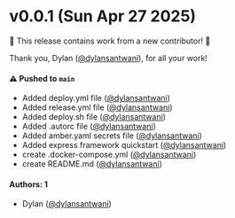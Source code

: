 # v0.0.1 (Sun Apr 27 2025)

:tada: This release contains work from a new contributor! :tada:

Thank you, Dylan ([@dylansantwani](https://github.com/dylansantwani)), for all your work!

#### ⚠️ Pushed to `main`

- Added deploy.yml file ([@dylansantwani](https://github.com/dylansantwani))
- Added release.yml file ([@dylansantwani](https://github.com/dylansantwani))
- Added deploy.sh file ([@dylansantwani](https://github.com/dylansantwani))
- Added .autorc file ([@dylansantwani](https://github.com/dylansantwani))
- Added amber.yaml secrets file ([@dylansantwani](https://github.com/dylansantwani))
- Added express framework quickstart ([@dylansantwani](https://github.com/dylansantwani))
- create .docker-compose.yml ([@dylansantwani](https://github.com/dylansantwani))
- create README.md ([@dylansantwani](https://github.com/dylansantwani))

#### Authors: 1

- Dylan ([@dylansantwani](https://github.com/dylansantwani))
